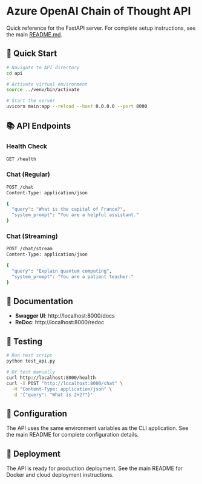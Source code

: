 # Azure OpenAI Chain of Thought API

Quick reference for the FastAPI server. For complete setup instructions, see the main [README.md](../README.md).

## 🚀 Quick Start

```bash
# Navigate to API directory
cd api

# Activate virtual environment
source ../venv/bin/activate

# Start the server
uvicorn main:app --reload --host 0.0.0.0 --port 8000
```

## 📚 API Endpoints

### Health Check
```bash
GET /health
```

### Chat (Regular)
```bash
POST /chat
Content-Type: application/json

{
  "query": "What is the capital of France?",
  "system_prompt": "You are a helpful assistant."
}
```

### Chat (Streaming)
```bash
POST /chat/stream
Content-Type: application/json

{
  "query": "Explain quantum computing",
  "system_prompt": "You are a patient teacher."
}
```

## 📖 Documentation

- **Swagger UI**: http://localhost:8000/docs
- **ReDoc**: http://localhost:8000/redoc

## 🧪 Testing

```bash
# Run test script
python test_api.py

# Or test manually
curl http://localhost:8000/health
curl -X POST "http://localhost:8000/chat" \
  -H "Content-Type: application/json" \
  -d '{"query": "What is 2+2?"}'
```

## 🔧 Configuration

The API uses the same environment variables as the CLI application. See the main README for complete configuration details.

## 🚀 Deployment

The API is ready for production deployment. See the main README for Docker and cloud deployment instructions.

